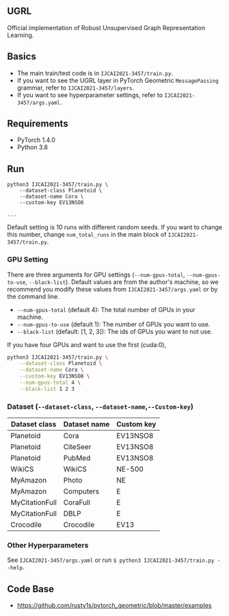 ## UGRL
Official implementation of Robust Unsupervised Graph Representation Learning.

## Basics
- The main train/test code is in `IJCAI2021-3457/train.py`.
- If you want to see the UGRL layer in PyTorch Geometric `MessagePassing` grammar, refer to `IJCAI2021-3457/layers`.
- If you want to see hyperparameter settings, refer to `IJCAI2021-3457/args.yaml`.

## Requirements

  * PyTorch 1.4.0
  * Python 3.8
  
## Run

```text
python3 IJCAI2021-3457/train.py \
    --dataset-class Planetoid \
    --dataset-name Cora \
    --custom-key EV13NSO8
 
...

```

Default setting is 10 runs with different random seeds. If you want to change this number, change `num_total_runs` in the main block of `IJCAI2021-3457/train.py`.

### GPU Setting

There are three arguments for GPU settings (`--num-gpus-total`, `--num-gpus-to-use`, `--black-list`).
Default values are from the author's machine, so we recommend you modify these values from `IJCAI2021-3457/args.yaml` or by the command line.
- `--num-gpus-total` (default 4): The total number of GPUs in your machine.
- `--num-gpus-to-use` (default 1): The number of GPUs you want to use.
- `--black-list` (default: [1, 2, 3]): The ids of GPUs you want to not use.

If you have four GPUs and want to use the first (cuda:0),
```bash
python3 IJCAI2021-3457/train.py \
    --dataset-class Planetoid \
    --dataset-name Cora \
    --custom-key EV13NSO8 \
    --num-gpus-total 4 \
    --black-list 1 2 3
```

### Dataset (`--dataset-class`, `--dataset-name`,`--Custom-key`)

| Dataset class   | Dataset name                  |Custom key    |
|-----------------|-------------------------------|--------------|
| Planetoid       | Cora                          |EV13NSO8      |
| Planetoid       | CiteSeer                      |EV13NSO8      |
| Planetoid       | PubMed                        |EV13NSO8      |
| WikiCS          | WikiCS                        |NE-500        |
| MyAmazon        | Photo                         |NE            |
| MyAmazon        | Computers                     |E             |
| MyCitationFull  | CoraFull                      |E             |
| MyCitationFull  | DBLP                          |E             |
| Crocodile       | Crocodile                     |EV13          |

### Other Hyperparameters

See `IJCAI2021-3457/args.yaml` or run `$ python3 IJCAI2021-3457/train.py --help`.

## Code Base
- https://github.com/rusty1s/pytorch_geometric/blob/master/examples 


